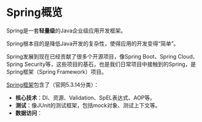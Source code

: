 # Spring概览

Spring是一套**轻量级**的Java企业级应用开发框架。

Spring根本目的是降低Java开发的复杂性，使得应用的开发变得“简单”。

Spring发展到现在已经贡献了很多个开源项目，像Spring Boot、Spring Cloud、Spring Security等，这些项目的基石，也是我们日常项目中接触到的Spring，是Spring框架（Spring Framework）项目。

[Spring框架](https://spring.io/projects/spring-framework)包含了（官网5.3.14分类）：

- **核心技术**：DI、资源、Validation、SpEL表达式、AOP等。
- **测试**：像JUnit的测试框架，包括mock对象、测试上下文等。
- **数据访问**：

